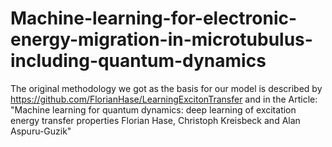 # Machine-learning-for-electronic-energy-migration-in-microtubulus-including-quantum-dynamics
The original methodology we got as the basis for our model is described by https://github.com/FlorianHase/LearningExcitonTransfer and in the Article: "Machine learning for quantum dynamics: deep learning of excitation energy transfer properties  Florian Hase, Christoph Kreisbeck and Alan Aspuru-Guzik"
